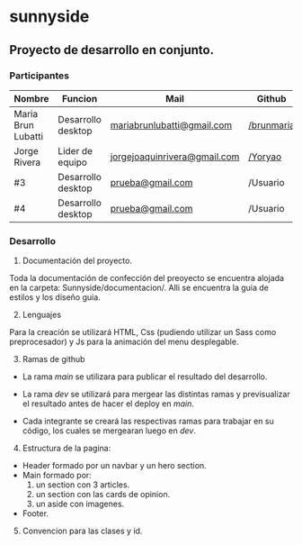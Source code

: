 # sunnyside

## Proyecto de desarrollo en conjunto. 


### Participantes

| Nombre    | Funcion               | Mail             | Github     |
| --------- | --------------------- | ---------------- | ---------- |
| Maria Brun Lubatti     | Desarrollo desktop    | mariabrunlubatti@gmail.com | [/brunmaria](https://github.com/brunmaria)   |
| Jorge Rivera      | Lider de equipo    | jorgejoaquinrivera@gmail.com | [/Yoryao](https://github.com/yoryao)  |
| #3        | Desarrollo desktop    | prueba@gmail.com | /Usuario   |
| #4        | Desarrollo desktop    | prueba@gmail.com | /Usuario   |

### Desarrollo

1. Documentación del proyecto. 

Toda la documentación de confección del preoyecto se encuentra alojada en la carpeta: Sunnyside/documentacion/. Alli se encuentra la guia de estilos y los diseño guia. 

2. Lenguajes

Para la creación se utilizará HTML, Css (pudiendo utilizar un Sass como preprocesador) y Js para la animación del menu desplegable.

3. Ramas de github

- La rama *main* se utilizara para publicar el resultado del desarrollo.

- La rama *dev* se utilizará para mergear las distintas ramas y previsualizar el resultado antes de hacer el deploy en *main*. 

- Cada integrante se creará las respectivas ramas para trabajar en su código, los cuales se mergearan luego en *dev*.

4. Estructura de la pagina:

- Header formado por un navbar y un hero section.
- Main formado por:
  1. un section con 3 articles.
  2. un section con las cards de opinion.
  3. un aside con imagenes.
- Footer.

5. Convencion para las clases y id.


<!-- 


This Markdown cheat sheet provides a quick overview of all the Markdown syntax elements. It can’t cover every edge case, so if you need more information about any of these elements, refer to the reference guides for [basic syntax](https://www.markdownguide.org/basic-syntax) and [extended syntax](https://www.markdownguide.org/extended-syntax).

## Basic Syntax

These are the elements outlined in John Gruber’s original design document. All Markdown applications support these elements.

### Heading

# H1
## H2
### H3

### Bold

**bold text**

### Italic

*italicized text*

### Blockquote

> blockquote

### Ordered List

1. First item
2. Second item
3. Third item

### Unordered List

- First item
- Second item
- Third item

### Code

`code`

### Horizontal Rule

---

### Link

[Markdown Guide](https://www.markdownguide.org)

### Image

![alt text](https://www.markdownguide.org/assets/images/tux.png)

## Extended Syntax

These elements extend the basic syntax by adding additional features. Not all Markdown applications support these elements.

### Table

| Syntax | Description |
| ----------- | ----------- |
| Header | Title |
| Paragraph | Text |

### Fenced Code Block

```
{
  "firstName": "John",
  "lastName": "Smith",
  "age": 25
}
```

### Footnote

Here's a sentence with a footnote. [^1]

[^1]: This is the footnote.

### Heading ID

### My Great Heading {#custom-id}

### Definition List

term
: definition

### Strikethrough

~~The world is flat.~~

### Task List

- [x] Write the press release
- [ ] Update the website
- [ ] Contact the media

### Emoji


(See also )
That is so funny! :joy:

(See also [Copying and Pasting Emoji](https://www.markdownguide.org/extended-syntax/#copying-and-pasting-emoji))

### Highlight

I need to highlight these ==very important words==.

 -->
